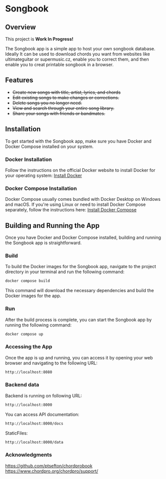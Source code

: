 # Songbook

## Overview

This project is **Work In Progress!**

The Songbook app is a simple app to host your own songbook database. Ideally It can be used to download chords you want from
websites like ultimateguitar or supermusic.cz, enable you to correct them, and then enable you to creat printable songbook in a browser.

## Features

- ~~Create new songs with title, artist, lyrics, and chords~~
- ~~Edit existing songs to make changes or corrections.~~
- ~~Delete songs you no longer need.~~
- ~~View and search through your entire song library.~~
- ~~Share your songs with friends or bandmates.~~

## Installation

To get started with the Songbook app, make sure you have Docker and Docker Compose installed on your system.

### Docker Installation

Follow the instructions on the official Docker website to install Docker for your operating system:
[Install Docker](https://docs.docker.com/get-docker/)

### Docker Compose Installation

Docker Compose usually comes bundled with Docker Desktop on Windows and macOS. If you're using Linux or need to install Docker Compose separately, follow the instructions here:
[Install Docker Compose](https://docs.docker.com/compose/install/)

## Building and Running the App

Once you have Docker and Docker Compose installed, building and running the Songbook app is straightforward.

### Build

To build the Docker images for the Songbook app, navigate to the project directory in your terminal and run the following command:

```bash
docker compose build
```

This command will download the necessary dependencies and build the Docker images for the app.

### Run

After the build process is complete, you can start the Songbook app by running the following command:

```bash
docker compose up
```

### Accessing the App

Once the app is up and running, you can access it by opening your web browser and navigating to the following URL:

```bash
http://localhost:8080
```

### Backend data

Backend is running on following URL:

```bash
http://localhost:8000
```

You can access API documentation:

```bash
http://localhost:8000/docs
```

StaticFiles:

```bash
http://localhost:8000/data
```


### Acknowledgments

https://github.com/ptsefton/chordprobook
https://www.chordpro.org/chordpro/support/
